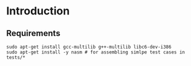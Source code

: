 # Introduction 

## Requirements

```
sudo apt-get install gcc-multilib g++-multilib libc6-dev-i386
sudo apt-get install -y nasm # for assembling simlpe test cases in tests/*
```
